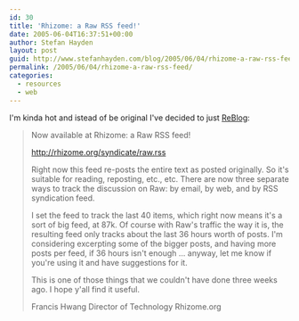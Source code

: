 ```yaml
---
id: 30
title: 'Rhizome: a Raw RSS feed!'
date: 2005-06-04T16:37:51+00:00
author: Stefan Hayden
layout: post
guid: http://www.stefanhayden.com/blog/2005/06/04/rhizome-a-raw-rss-feed/
permalink: /2005/06/04/rhizome-a-raw-rss-feed/
categories:
  - resources
  - web
---
```

I'm kinda hot and istead of be original I've decided to just <a href="http://www.reblog.org/">ReBlog</a>:


<blockquote>Now available at Rhizome: a Raw RSS feed!

<a href="http://rhizome.org/syndicate/raw.rss">http://rhizome.org/syndicate/raw.rss</a>

Right now this feed re-posts the entire text as posted originally. So it's suitable for reading, reposting, etc., etc. There are now three separate ways to track the discussion on Raw: by email, by web, and by RSS syndication feed.

I set the feed to track the last 40 items, which right now means it's a sort of big feed, at 87k. Of course with Raw's traffic the way it is, the resulting feed only tracks about the last 36 hours worth of posts. I'm considering excerpting some of the bigger posts, and having more posts per feed, if 36 hours isn't enough ... anyway, let me know if you're using it and have suggestions for it.

This is one of those things that we couldn't have done three weeks ago. I hope y'all find it useful.

Francis Hwang
Director of Technology
Rhizome.org</blockquote>

